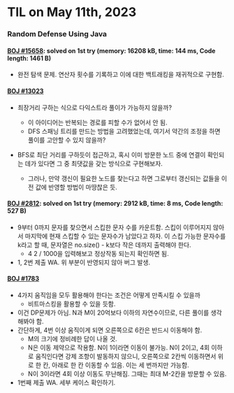# **TIL on May 11th, 2023**

### Random Defense Using Java
#### [BOJ #15658](../../../Problem%20Solving/String/15658-05-11-2023.java): solved on 1st try (memory: 16208 kB, time: 144 ms, Code length: 1461 B)
* 완전 탐색 문제. 연산자 횟수를 기록하고 이에 대한 백트래킹을 재귀적으로 구현함.


#### [BOJ #13023](../../../Problem%20Solving/boj/random%20defense/13023-05-11-2023.java)
* 최장거리 구하는 식으로 다익스트라 풀이가 가능하지 않을까?
  - 이 아이디어는 반복되는 경로를 피할 수가 없어서 안 됨.
  - DFS 스패닝 트리를 만드는 방법을 고려했었는데, 여기서 약간의 조정을 하면 풀이를 고안할 수 있지 않을까?

* BFS로 최단 거리를 구하듯이 접근하고, 혹시 이미 방문한 노드 중에 연결이 확인되는 데가 있다면 그 중 최댓값을 갖는 방식으로 구현해보자.
  - 그러나, 만약 갱신이 필요한 노드를 찾는다고 하면 그로부터 갱신되는 값들을 이전 값에 반영할 방법이 마땅찮은 듯.


#### [BOJ #2812](../../../Problem%20Solving/boj/random%20defense/2812-05-11-2023.cpp): solved on 1st try (memory: 2912 kB, time: 8 ms, Code length: 527 B)
* 9부터 0까지 문자를 찾으면서 스킵한 문자 수를 카운트함. 스킵이 이루어지지 않아서 마지막에 현재 스킵할 수 있는 문자수가 남았다고 하자. 이 스킵 가능한 문자수를 k라고 할 때, 문자열은 no.size() - k보다 작은 데까지 출력해야 한다.
  - 4 2 / 1000을 입력해보고 정상작동 되는지 확인하면 됨.
* 1, 2번 제출 WA. 위 부분이 반영되지 않아 버그 발생.


#### [BOJ #1783](../../../Problem%20Solving/boj/random%20defense/1783-05-11-2023.java)
* 4가지 움직임을 모두 활용해야 한다는 조건은 어떻게 만족시킬 수 있을까
  - 비트마스킹을 활용할 수 있을 듯함.
* 이건 DP문제가 아님. N과 M이 20억보다 이하의 자연수이므로, 다른 풀이를 생각해봐야 함.
* 간단하게, 4번 이상 움직이게 되면 오른쪽으로 6칸은 반드시 이동해야 함.
  - M의 크기에 정비례한 답이 나올 것.
  - N은 이동 제약으로 작용함. N이 1이라면 이동이 불가능. N이 2이고, 4회 이하로 움직인다면 강제 조항이 발동하지 않으니, 오른쪽으로 2칸씩 이동하면서 위로 한 칸, 아래로 한 칸 이동할 수 있음. 이는 세 번까지만 가능함.
  - N이 3이라면 4회 이상 이동도 무난해짐. 그때는 최대 M-2칸을 방문할 수 있음.
* 1번째 제출 WA. 세부 케이스 확인하기.